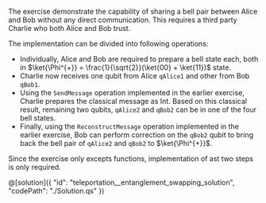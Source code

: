 The exercise demonstrate the capability of sharing a bell pair between Alice and Bob without any direct communication. This requires a third party Charlie who both Alice and Bob trust.

The implementation can be divided into following operations:

- Individually, Alice and Bob are required to prepare a bell state each, both in $\ket{\Phi^{+}} = \frac{1}{\sqrt{2}}(\ket{00} + \ket{11})$ state.
- Charlie now receives one qubit from Alice `qAlice1` and other from Bob `qBob1`.
- Using the `SendMessage` operation implemented in the earlier exercise, Charlie prepares the classical message as Int. Based on this classical result, remaining two qubits, `qAlice2` and `qBob2` can be in one of the four bell states.
- Finally, using the `ReconstructMessage` operation implemented in the earlier exercise, Bob can perform correction on the `qBob2` qubit to bring back the bell pair of `qAlice2` and `qBob2` to $\ket{\Phi^{+}}$.

Since the exercise only excepts functions, implementation of ast two steps is only required.

@[solution]({
    "id": "teleportation__entanglement_swapping_solution",
    "codePath": "./Solution.qs"
})